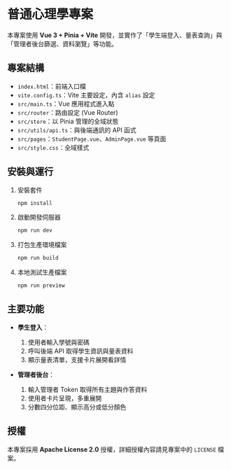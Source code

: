 # 普通心理學專案

本專案使用 **Vue 3 + Pinia + Vite** 開發，並實作了「學生端登入、量表查詢」與「管理者後台篩選、資料瀏覽」等功能。

## 專案結構

- `index.html`：前端入口檔
- `vite.config.ts`：Vite 主要設定，內含 `alias` 設定
- `src/main.ts`：Vue 應用程式進入點
- `src/router`：路由設定 (Vue Router)
- `src/store`：以 Pinia 管理的全域狀態
- `src/utils/api.ts`：與後端通訊的 API 函式
- `src/pages`：`StudentPage.vue`、`AdminPage.vue` 等頁面
- `src/style.css`：全域樣式

## 安裝與運行

1. 安裝套件
   ```sh
   npm install
   ```

2. 啟動開發伺服器
   ```sh
   npm run dev
   ```

3. 打包生產環境檔案
   ```sh
   npm run build
   ```

4. 本地測試生產檔案
   ```sh
   npm run preview
   ```

## 主要功能

- **學生登入**：
    1. 使用者輸入學號與密碼
    2. 呼叫後端 API 取得學生資訊與量表資料
    3. 顯示量表清單，支援卡片展開看詳情

- **管理者後台**：
    1. 輸入管理者 Token 取得所有主題與作答資料
    2. 使用者卡片呈現，多重展開
    3. 分數四分位距、顯示高分或低分顏色

## 授權

本專案採用 **Apache License 2.0** 授權，詳細授權內容請見專案中的 `LICENSE` 檔案。


